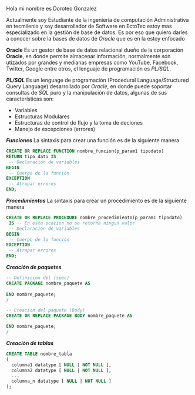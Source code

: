 Hola mi nombre es Doroteo Gonzalez

Actualmente soy Estudiante de la ingeniería de computación Administrativa en tecmilenio y soy desarrollador de Software en EctoTec
estoy mas especializado en la gestión de base de datos.
Es por eso que quiero darles a conocer sobre la bases de datos de *Oracle* que es en la estoy enfocado

**Oracle**
Es un gestor de base de datos relacional dueño de la corporación **Oracle**, en donde permite almacenar información, normalmente son utizados por grandes y medianas empresas como YouTube, Facebook, Twitter, Google entre otros, el lenguaje de programación es *PL/SQL*.

***PL/SQL***
Es un lenguage de programación (Procedural Language/Structured Query Language) desarrollado por *Oracle*, en donde puede soportar consultas de *SQL* puro y la manipulación de datos, algunas de sus características son:

- Variables
- Estructuras Modulares
- Estructuras de control de flujo y la toma de deciones
- Manejo de excepciones (errores)

***Funciones***
La sintaxis para crear una función es de la siguiente manera
```SQL
CREATE OR REPLACE FUNCTION nombre_funcion(p_param1 tipodato)
RETURN tipo_dato IS
 -- Declaracion de variables
BEGIN
 -- Cuerpo de la función
EXCEPTION
 -- Atrapar errores
END;
```

***Procedimientos***
La sintaxis para crear un procedimiento es de la siguiente manera
```SQL
CREATE OR REPLACE PROCEDURE nombre_procedimiento(p_param1 tipodato)
 IS -- En esta ocacion no se retorna ningun valor
 -- Declaracion de variables
BEGIN
 -- Cuerpo de la función
EXCEPTION
 -- Atrapar errores
END;
```

***Creación de paquetes***
```SQL
-- Definición del (spec)
CREATE PACKAGE nombre_paquete AS
   
END nombre_paquete;
/

-- Creacion del paquete (Body)
CREATE OR REPLACE PACKAGE BODY nombre_paquete AS

END nombre_paquete;
/
```

***Creación de tablas***
```SQL
CREATE TABLE nombre_tabla
( 
  columna1 datatype [ NULL | NOT NULL ],
  columna2 datatype [ NULL | NOT NULL ],
  ...
  columna_n datatype [ NULL | NOT NULL ]
);
```
